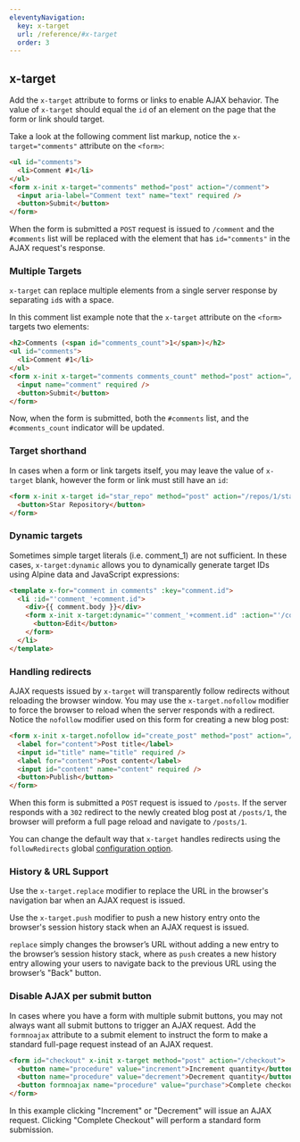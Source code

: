 ```yaml
---
eleventyNavigation:
  key: x-target
  url: /reference/#x-target
  order: 3
---
```


## x-target

Add the `x-target` attribute to forms or links to enable AJAX behavior. The value of `x-target` should equal the `id` of an element on the page that the form or link should target.

Take a look at the following comment list markup, notice the `x-target="comments"` attribute on the `<form>`:

```html
<ul id="comments">
  <li>Comment #1</li>
</ul>
<form x-init x-target="comments" method="post" action="/comment">
  <input aria-label="Comment text" name="text" required />
  <button>Submit</button>
</form>
```

When the form is submitted a `POST` request is issued to `/comment` and the `#comments` list will be replaced with the element that has `id="comments"` in the AJAX request's response.

### Multiple Targets

`x-target` can replace multiple elements from a single server response by separating `id`s with a space.

In this comment list example note that the `x-target` attribute on the `<form>` targets two elements:

```html
<h2>Comments (<span id="comments_count">1</span>)</h2>
<ul id="comments">
  <li>Comment #1</li>
</ul>
<form x-init x-target="comments comments_count" method="post" action="/comment">
  <input name="comment" required />
  <button>Submit</button>
</form>
```

Now, when the form is submitted, both the `#comments` list, and the `#comments_count` indicator will be updated.

### Target shorthand

In cases when a form or link targets itself, you may leave the value of `x-target` blank, however the form or link must still have an `id`:

```html
<form x-init x-target id="star_repo" method="post" action="/repos/1/star">
  <button>Star Repository</button>
</form>
```

### Dynamic targets

Sometimes simple target literals (i.e. comment_1) are not sufficient. In these cases, `x-target:dynamic` allows you to dynamically generate target IDs using Alpine data and JavaScript expressions:

```html
<template x-for="comment in comments" :key="comment.id">
  <li :id="'comment_'+comment.id">
    <div>{{ comment.body }}</div>
    <form x-init x-target:dynamic="'comment_'+comment.id" :action="'/comments/'+comment.id" method="post">
      <button>Edit</button>
    </form>
  </li>
</template>
```

### Handling redirects

AJAX requests issued by `x-target` will transparently follow redirects without reloading the browser window. You may use the `x-target.nofollow` modifier to force the browser to reload when the server responds with a redirect. Notice the `nofollow` modifier used on this form for creating a new blog post:

```html
<form x-init x-target.nofollow id="create_post" method="post" action="/posts">
  <label for="content">Post title</label>
  <input id="title" name="title" required />
  <label for="content">Post content</label>
  <input id="content" name="content" required />
  <button>Publish</button>
</form>
```

When this form is submitted a `POST` request is issued to `/posts`. If the server responds with a `302` redirect to the newly created blog post at `/posts/1`, the browser will preform a full page reload and navigate to `/posts/1`.

You can change the default way that `x-target` handles redirects using the `followRedirects` global [configuration option](#configuration).

### History & URL Support

Use the `x-target.replace` modifier to replace the URL in the browser's navigation bar when an AJAX request is issued.

Use the `x-target.push` modifier to push a new history entry onto the browser's session history stack when an AJAX request is issued.

`replace` simply changes the browser’s URL without adding a new entry to the browser’s session history stack, where as `push` creates a new history entry allowing your users to navigate back to the previous URL using the browser’s "Back" button.

### Disable AJAX per submit button

In cases where you have a form with multiple submit buttons, you may not always want all submit buttons to trigger an AJAX request. Add the `formnoajax` attribute to a submit element to instruct the form to make a standard full-page request instead of an AJAX request.

```html
<form id="checkout" x-init x-target method="post" action="/checkout">
  <button name="procedure" value="increment">Increment quantity</button>
  <button name="procedure" value="decrement">Decrement quantity</button>
  <button formnoajax name="procedure" value="purchase">Complete checkout</button>
</form>
```

In this example clicking "Increment" or "Decrement" will issue an AJAX request. Clicking "Complete Checkout" will perform a standard form submission.
